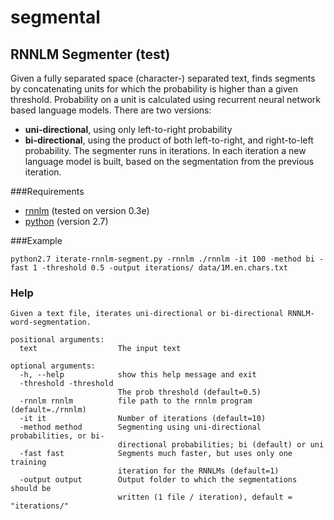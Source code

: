 # segmental

RNNLM Segmenter (test)
---------------
Given a fully separated space (character-) separated text, finds segments by concatenating units
for which the probability is higher than a given threshold.
Probability on a unit is calculated using recurrent neural network based language models.
There are two versions:
* **uni-directional**, using only left-to-right probability
* **bi-directional**, using the product of both left-to-right, and right-to-left probability.
The segmenter runs in iterations. In each iteration a new language model is built, based on the segmentation from the previous iteration.

###Requirements
* [rnnlm](http://www.fit.vutbr.cz/~imikolov/rnnlm/) (tested on version 0.3e)
* [python](https://www.python.org/download/releases/2.7/) (version 2.7)

###Example

`python2.7 iterate-rnnlm-segment.py -rnnlm ./rnnlm -it 100 -method bi -fast 1 -threshold 0.5 -output iterations/ data/1M.en.chars.txt` 

### Help 
```
Given a text file, iterates uni-directional or bi-directional RNNLM-word-segmentation.

positional arguments:
  text                  The input text

optional arguments:
  -h, --help            show this help message and exit
  -threshold -threshold
                        The prob threshold (default=0.5)
  -rnnlm rnnlm          file path to the rnnlm program (default=./rnnlm)
  -it it                Number of iterations (default=10)
  -method method        Segmenting using uni-directional probabilities, or bi-
                        directional probabilities; bi (default) or uni
  -fast fast            Segments much faster, but uses only one training
                        iteration for the RNNLMs (default=1)
  -output output        Output folder to which the segmentations should be
                        written (1 file / iteration), default = "iterations/"


